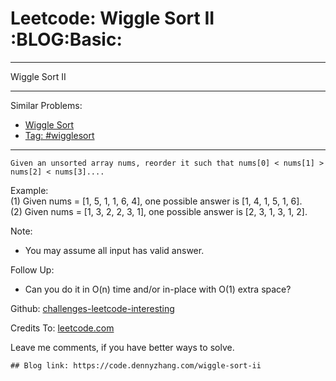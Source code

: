 # Leetcode: Wiggle Sort II     :BLOG:Basic:


---

Wiggle Sort II  

---

Similar Problems:  
-   [Wiggle Sort](https://code.dennyzhang.com/wiggle-sort)
-   [Tag: #wigglesort](https://code.dennyzhang.com/tag/wigglesort)

---

    Given an unsorted array nums, reorder it such that nums[0] < nums[1] > nums[2] < nums[3]....

Example:  
(1) Given nums = [1, 5, 1, 1, 6, 4], one possible answer is [1, 4, 1, 5, 1, 6].  
(2) Given nums = [1, 3, 2, 2, 3, 1], one possible answer is [2, 3, 1, 3, 1, 2].  

Note:  
-   You may assume all input has valid answer.

Follow Up:  
-   Can you do it in O(n) time and/or in-place with O(1) extra space?

Github: [challenges-leetcode-interesting](https://github.com/DennyZhang/challenges-leetcode-interesting/tree/master/wiggle-sort-ii)  

Credits To: [leetcode.com](https://leetcode.com/problems/wiggle-sort-ii/description/)  

Leave me comments, if you have better ways to solve.  

    ## Blog link: https://code.dennyzhang.com/wiggle-sort-ii